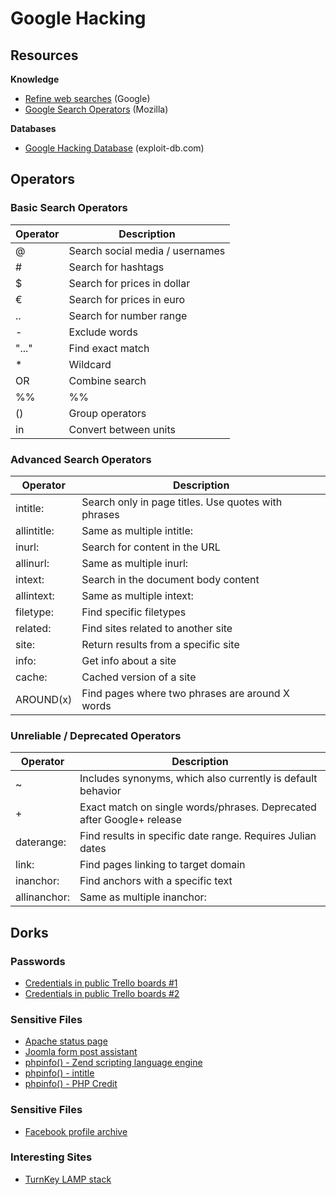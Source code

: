 # Google Hacking

## Resources

**Knowledge**

  * [Refine web searches](https://support.google.com/websearch/answer/2466433?hl=en) (Google)
  * [Google Search Operators](https://moz.com/learn/seo/search-operators) (Mozilla)

**Databases**

  * [Google Hacking Database](http://exploit-db.com/ghdb) (exploit-db.com)

## Operators

### Basic Search Operators

| Operator | Description                     |
|----------|---------------------------------|
| @        | Search social media / usernames |
| #        | Search for hashtags             |
| $        | Search for prices in dollar     |
| €        | Search for prices in euro       |
| ..       | Search for number range         |
| -        | Exclude words                   |
| "..."    | Find exact match                |
| *        | Wildcard                        |
| OR       | Combine search                  |
| %%|%%    | Alias of OR                     |
| ()       | Group operators                 |
| in       | Convert between units           |

### Advanced Search Operators

| Operator    | Description                                         |
|-------------|-----------------------------------------------------|
| intitle:    | Search only in page titles. Use quotes with phrases |
| allintitle: | Same as multiple intitle:                           |
| inurl:      | Search for content in the URL                       |
| allinurl:   | Same as multiple inurl:                             |
| intext:     | Search in the document body content                 |
| allintext:  | Same as multiple intext:                            |
| filetype:   | Find specific filetypes                             |
| related:    | Find sites related to another site                  |
| site:       | Return results from a specific site                 |
| info:       | Get info about a site                               |
| cache:      | Cached version of a site                            |
| AROUND(x)   | Find pages where two phrases are around X words     |

### Unreliable / Deprecated Operators

| Operator     | Description                                                           |
|--------------|-----------------------------------------------------------------------|
| ~            | Includes synonyms, which also currently is default behavior           |
| +            | Exact match on single words/phrases. Deprecated after Google+ release |
| daterange:   | Find results in specific date range. Requires Julian dates            |
| link:        | Find pages linking to target domain                                   |
| inanchor:    | Find anchors with a specific text                                     |
| allinanchor: | Same as multiple inanchor:                                            |

## Dorks

### Passwords

  * [Credentials in public Trello boards #1](https://www.google.com/search?q=site:trello.com%20AND%20intext:username%20AND%20intext:password)
  * [Credentials in public Trello boards #2](https://google.com/search?q=inurl:https://trello\.com%20AND%20intext:@gmail\.com%20AND%20intext:password)

### Sensitive Files

  * [Apache status page](https://google.com/search?q=intitle:%22Apache%20Status%22%20intext:%22Apache%20Server%20Status%22%20inurl:%22/server-status%22%20-site:apache.org)
  * [Joomla form post assistant](https://google.com/search?q=allintitle:%22Forum%20Post%20Assistant%20:%22%20ext:php%20-site:joomla.org)
  * [phpinfo() - Zend scripting language engine](https://google.com/search?q=ext:php%20intext:%22Zend%20Scripting%20Language%20Engine%22%20-site:php.net%20-site:zend.com)
  * [phpinfo() - intitle](https://google.com/search?q=ext:php%20intitle:%22phpinfo()%22%20-site:php.net)
  * [phpinfo() - PHP Credit](https://google.com/search?q=ext:php%20intext:%22PHP%20Credits%22%20-site:php.net%20-site:github.com)

### Sensitive Files

  * [Facebook profile archive](https://www.google.com/search?q=inurl:%22html/security.htm%22%20intext:%22Active%20Sessions%22%20-github)

### Interesting Sites

  * [TurnKey LAMP stack](https://google.com/search?q=intitle:%22TurnKey%20LAMP%22%20intext:%22Resources%20and%20references%22)
